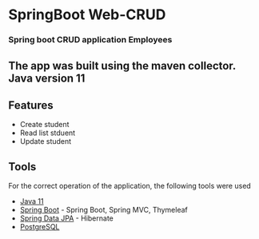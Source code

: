 # SpringBoot Web-CRUD

### Spring boot CRUD application Employees 

## The app was built using the maven collector. Java version 11

## Features

- Create student
- Read list stduent
- Update  student


## Tools
For the correct operation of the application, the following tools were used

<ul>
<li class="has-line-data" data-line-start="40" data-line-end="41"><a href="https://jdk.java.net/11/">Java 11</a></li>
<li class="has-line-data" data-line-start="41" data-line-end="42"><a href="https://spring.io/projects/spring-boot">Spring Boot</a> - Spring Boot, Spring MVC, Thymeleaf</li>
<li class="has-line-data" data-line-start="42" data-line-end="43"><a href="https://spring.io/projects/spring-data-jpa">Spring Data JPA</a> - Hibernate</li>
<li class="has-line-data" data-line-start="42" data-line-end="43"><a href="https://www.postgresql.org/">PostgreSQL</a></li>
</ul>
